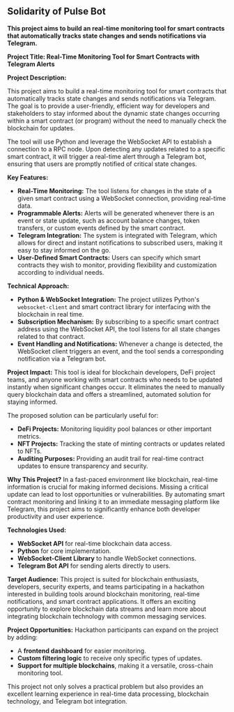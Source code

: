 ## **Solidarity of Pulse Bot**

**This project aims to build an real-time monitoring tool for smart contracts that automatically tracks state changes and sends notifications via Telegram.**

**Project Title: Real-Time Monitoring Tool for Smart Contracts with Telegram Alerts**

**Project Description:**

This project aims to build a real-time monitoring tool for smart contracts that automatically tracks state changes and sends notifications via Telegram. The goal is to provide a user-friendly, efficient way for developers and stakeholders to stay informed about the dynamic state changes occurring within a smart contract (or program) without the need to manually check the blockchain for updates.

The tool will use Python and leverage the WebSocket API to establish a connection to a RPC node. Upon detecting any updates related to a specific smart contract, it will trigger a real-time alert through a Telegram bot, ensuring that users are promptly notified of critical state changes.

**Key Features:**

- **Real-Time Monitoring:** The tool listens for changes in the state of a given smart contract using a WebSocket connection, providing real-time data.
- **Programmable Alerts:** Alerts will be generated whenever there is an event or state update, such as account balance changes, token transfers, or custom events defined by the smart contract.
- **Telegram Integration:** The system is integrated with Telegram, which allows for direct and instant notifications to subscribed users, making it easy to stay informed on the go.
- **User-Defined Smart Contracts:** Users can specify which smart contracts they wish to monitor, providing flexibility and customization according to individual needs.

**Technical Approach:**

- **Python & WebSocket Integration:** The project utilizes Python's `websocket-client` and smart contract library for interfacing with the blockchain in real time.
- **Subscription Mechanism:** By subscribing to a specific smart contract address using the WebSocket API, the tool listens for all state changes related to that contract.
- **Event Handling and Notifications:** Whenever a change is detected, the WebSocket client triggers an event, and the tool sends a corresponding notification via a Telegram bot.

**Project Impact:**
This tool is ideal for blockchain developers, DeFi project teams, and anyone working with smart contracts who needs to be updated instantly when significant changes occur. It eliminates the need to manually query blockchain data and offers a streamlined, automated solution for staying informed.

The proposed solution can be particularly useful for:

- **DeFi Projects:** Monitoring liquidity pool balances or other important metrics.
- **NFT Projects:** Tracking the state of minting contracts or updates related to NFTs.
- **Auditing Purposes:** Providing an audit trail for real-time contract updates to ensure transparency and security.

**Why This Project?**
In a fast-paced environment like blockchain, real-time information is crucial for making informed decisions. Missing a critical update can lead to lost opportunities or vulnerabilities. By automating smart contract monitoring and linking it to an immediate messaging platform like Telegram, this project aims to significantly enhance both developer productivity and user experience.

**Technologies Used:**

- **WebSocket API** for real-time blockchain data access.
- **Python** for core implementation.
- **WebSocket-Client Library** to handle WebSocket connections.
- **Telegram Bot API** for sending alerts directly to users.

**Target Audience:**
This project is suited for blockchain enthusiasts, developers, security experts, and teams participating in a hackathon interested in building tools around blockchain monitoring, real-time notifications, and smart contract applications. It offers an exciting opportunity to explore blockchain data streams and learn more about integrating blockchain technology with common messaging services.

**Project Opportunities:**
Hackathon participants can expand on the project by adding:

- A **frontend dashboard** for easier monitoring.
- **Custom filtering logic** to receive only specific types of updates.
- **Support for multiple blockchains**, making it a versatile, cross-chain monitoring tool.

This project not only solves a practical problem but also provides an excellent learning experience in real-time data processing, blockchain technology, and Telegram bot integration.
